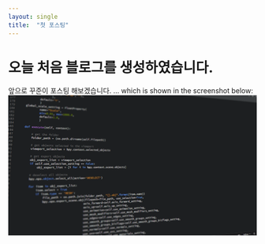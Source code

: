 ```yaml
---
layout: single
title:  "첫 포스팅"
---
```


# 오늘 처음 블로그를 생성하였습니다.

앞으로 꾸준이 포스팅 해보겠습니다.
... which is shown in the screenshot below:
![My helpful screenshot](_assets/code-1084923_1280.png)
